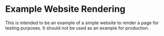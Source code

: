 # Example Website Rendering
This is intended to be an example of a simple website to render a page for testing purposes. It should not be used as an example for production.
